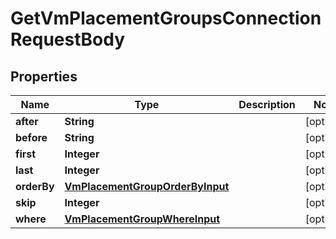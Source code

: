 

# GetVmPlacementGroupsConnectionRequestBody


## Properties

Name | Type | Description | Notes
------------ | ------------- | ------------- | -------------
**after** | **String** |  |  [optional]
**before** | **String** |  |  [optional]
**first** | **Integer** |  |  [optional]
**last** | **Integer** |  |  [optional]
**orderBy** | [**VmPlacementGroupOrderByInput**](VmPlacementGroupOrderByInput.md) |  |  [optional]
**skip** | **Integer** |  |  [optional]
**where** | [**VmPlacementGroupWhereInput**](VmPlacementGroupWhereInput.md) |  |  [optional]



